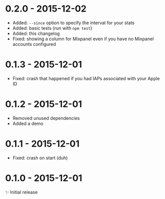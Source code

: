 # 0.2.0 - 2015-12-02

- Added: `--since` option to specify the interval for your stats
- Added: basic tests (run with `npm test`)
- Added: this changelog
- Fixed: showing a column for Mixpanel even if you have no Mixpanel accounts configured

# 0.1.3 - 2015-12-01

- Fixed: crash that happened if you had IAPs associated with your Apple ID

# 0.1.2 - 2015-12-01

- Removed unused dependencies
- Added a demo

# 0.1.1 - 2015-12-01

- Fixed: crash on start (duh)

# 0.1.0 - 2015-12-01

✨ Initial release
